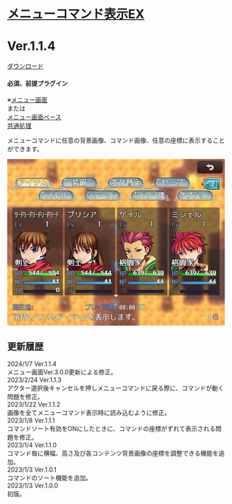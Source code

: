 # [メニューコマンド表示EX](https://raw.githubusercontent.com/nuun888/MZ/master/NUUN_MenuCommandEX.js)
# Ver.1.1.4
[ダウンロード](https://raw.githubusercontent.com/nuun888/MZ/master/NUUN_MenuCommandEX.js)
#### 必須、前提プラグイン
※[メニュー画面](https://github.com/nuun888/MZ/blob/master/README/MenuScreen_default.md)   
または  
[メニュー画面ベース](https://github.com/nuun888/MZ/blob/master/README/MenuScreen_default.md)   
[共通処理](https://github.com/nuun888/MZ/blob/master/README/Base.md)  

メニューコマンドに任意の背景画像、コマンド画像、任意の座標に表示することができます。  
  
![画像](img/MenuCommandEX1.png)   

## 更新履歴
2024/1/7 Ver.1.1.4  
メニュー画面Ver.3.0.0更新による修正。  
2023/2/24 Ver.1.1.3  
アクター選択後キャンセルを押しメニューコマンドに戻る際に、コマンドが動く問題を修正。  
2023/1/22 Ver.1.1.2  
画像を全てメニューコマンド表示時に読み込むように修正。  
2023/1/8 Ver.1.1.1  
コマンドソート有効をONにしたときに、コマンドの座標がずれて表示される問題を修正。  
2023/1/4 Ver.1.1.0  
コマンド毎に横幅、高さ及び各コンテンツ背景画像の座標を調整できる機能を追加。  
2023/1/3 Ver.1.0.1  
コマンドのソート機能を追加。  
2023/1/3 Ver.1.0.0  
初版。  
